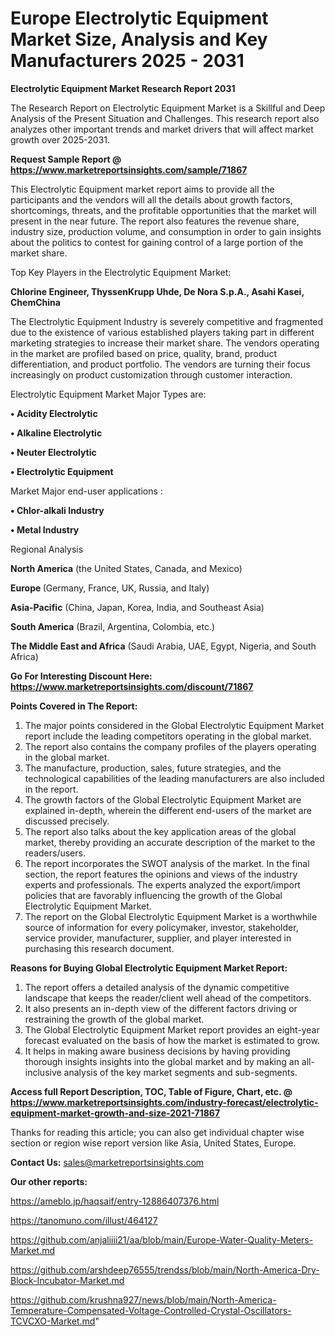 # Europe Electrolytic Equipment Market Size, Analysis and Key Manufacturers 2025 - 2031

<strong>Electrolytic Equipment Market Research Report 2031</strong>

The Research Report on Electrolytic Equipment Market is a Skillful and Deep Analysis of the Present Situation and Challenges. This research report also analyzes other important trends and market drivers that will affect market growth over 2025-2031.

<strong>Request Sample Report @ <a href=https://www.marketreportsinsights.com/sample/71867>https://www.marketreportsinsights.com/sample/71867</a></strong>

This Electrolytic Equipment market report aims to provide all the participants and the vendors will all the details about growth factors, shortcomings, threats, and the profitable opportunities that the market will present in the near future. The report also features the revenue share, industry size, production volume, and consumption in order to gain insights about the politics to contest for gaining control of a large portion of the market share.

Top Key Players in the Electrolytic Equipment Market:

<strong>Chlorine Engineer, ThyssenKrupp Uhde, De Nora S.p.A., Asahi Kasei, ChemChina</strong>

The Electrolytic Equipment Industry is severely competitive and fragmented due to the existence of various established players taking part in different marketing strategies to increase their market share. The vendors operating in the market are profiled based on price, quality, brand, product differentiation, and product portfolio. The vendors are turning their focus increasingly on product customization through customer interaction.

Electrolytic Equipment Market Major Types are:

<strong>• Acidity Electrolytic

• Alkaline Electrolytic

• Neuter Electrolytic

• Electrolytic Equipment</strong>

Market Major end-user applications :

<strong>• Chlor-alkali Industry

• Metal Industry</strong>

Regional Analysis

</u><strong><b>North America</b></strong> (the United States, Canada, and Mexico)

<strong><b>Europe </b></strong>(Germany, France, UK, Russia, and Italy)

<strong><b>Asia-Pacific</b></strong> (China, Japan, Korea, India, and Southeast Asia)

<strong><b>South America</b></strong> (Brazil, Argentina, Colombia, etc.)

<strong><b>The Middle East and Africa</b></strong> (Saudi Arabia, UAE, Egypt, Nigeria, and South Africa)

<strong>Go For Interesting Discount Here: <a href=https://www.marketreportsinsights.com/discount/71867>https://www.marketreportsinsights.com/discount/71867</a></strong>

<strong>Points Covered in The Report:</strong>
<ol>
  <li>The major points considered in the Global Electrolytic Equipment Market report include the leading competitors operating in the global market.</li>
  <li>The report also contains the company profiles of the players operating in the global market.</li>
  <li>The manufacture, production, sales, future strategies, and the technological capabilities of the leading manufacturers are also included in the report.</li>
  <li>The growth factors of the Global Electrolytic Equipment Market are explained in-depth, wherein the different end-users of the market are discussed precisely.</li>
  <li>The report also talks about the key application areas of the global market, thereby providing an accurate description of the market to the readers/users.</li>
  <li>The report incorporates the SWOT analysis of the market. In the final section, the report features the opinions and views of the industry experts and professionals. The experts analyzed the export/import policies that are favorably influencing the growth of the Global Electrolytic Equipment Market.</li>
  <li>The report on the Global Electrolytic Equipment Market is a worthwhile source of information for every policymaker, investor, stakeholder, service provider, manufacturer, supplier, and player interested in purchasing this research document.</li>
</ol>
<strong>Reasons for Buying Global Electrolytic Equipment Market Report:</strong>

<ol>
  <li>The report offers a detailed analysis of the dynamic competitive landscape that keeps the reader/client well ahead of the competitors.</li>
  <li>It also presents an in-depth view of the different factors driving or restraining the growth of the global market.</li>
  <li>The Global Electrolytic Equipment Market report provides an eight-year forecast evaluated on the basis of how the market is estimated to grow.</li>
  <li>It helps in making aware business decisions by having providing thorough insights insights into the global market and by making an all-inclusive analysis of the key market segments and sub-segments.</li>
</ol>
<strong>Access full Report Description, TOC, Table of Figure, Chart, etc. @ <a href=https://www.marketreportsinsights.com/industry-forecast/electrolytic-equipment-market-growth-and-size-2021-71867>https://www.marketreportsinsights.com/industry-forecast/electrolytic-equipment-market-growth-and-size-2021-71867</a></strong>


Thanks for reading this article; you can also get individual chapter wise section or region wise report version like Asia, United States, Europe.

<strong>Contact Us:</strong>
sales@marketreportsinsights.com

<strong>Our other reports:</strong>

<a href=https://ameblo.jp/haqsaif/entry-12886407376.html>https://ameblo.jp/haqsaif/entry-12886407376.html</a>

<a href=https://tanomuno.com/illust/464127>https://tanomuno.com/illust/464127</a>

<a href=https://github.com/anjaliiii21/aa/blob/main/Europe-Water-Quality-Meters-Market.md>https://github.com/anjaliiii21/aa/blob/main/Europe-Water-Quality-Meters-Market.md</a>

<a href=https://github.com/arshdeep76555/trendss/blob/main/North-America-Dry-Block-Incubator-Market.md>https://github.com/arshdeep76555/trendss/blob/main/North-America-Dry-Block-Incubator-Market.md</a>

<a href=https://github.com/krushna927/news/blob/main/North-America-Temperature-Compensated-Voltage-Controlled-Crystal-Oscillators-TCVCXO-Market.md>https://github.com/krushna927/news/blob/main/North-America-Temperature-Compensated-Voltage-Controlled-Crystal-Oscillators-TCVCXO-Market.md</a>"
